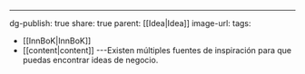 ---
dg-publish: true
share: true
parent: [[Idea\|Idea]]
image-url: 
tags:
- [[InnBoK\|InnBoK]]
- [[content\|content]]
---Existen múltiples fuentes de inspiración para que puedas encontrar ideas de negocio.